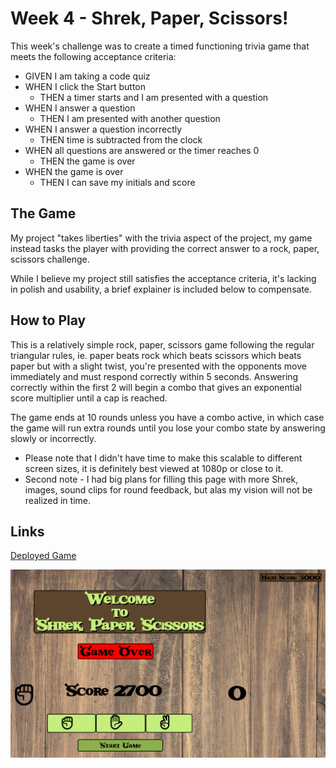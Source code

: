 # Week 4 - Shrek, Paper, Scissors!

This week's challenge was to create a timed functioning trivia game that meets the following acceptance criteria:

- GIVEN I am taking a code quiz
- WHEN I click the Start button
    - THEN a timer starts and I am presented with a question
- WHEN I answer a question
    - THEN I am presented with another question
- WHEN I answer a question incorrectly
    - THEN time is subtracted from the clock
- WHEN all questions are answered or the timer reaches 0
    - THEN the game is over
- WHEN the game is over
    - THEN I can save my initials and score

## The Game

My project "takes liberties" with the trivia aspect of the project, my game instead tasks the player with providing the correct answer to a rock, paper, scissors challenge.

While I believe my project still satisfies the acceptance criteria, it's lacking in polish and usability, a brief explainer is included below to compensate.

## How to Play

This is a relatively simple rock, paper, scissors game following the regular triangular rules, ie. paper beats rock which beats scissors which beats paper but with a slight twist, you're presented with the opponents move immediately and must respond correctly within 5 seconds. Answering correctly within the first 2 will begin a combo that gives an exponential score multiplier until a cap is reached.

The game ends at 10 rounds unless you have a combo active, in which case the game will run extra rounds until you lose your combo state by answering slowly or incorrectly.

* Please note that I didn't have time to make this scalable to different screen sizes, it is definitely best viewed at 1080p or close to it.
* Second note - I had big plans for filling this page with more Shrek, images, sound clips for round feedback, but alas my vision will not be realized in time.

## Links

[Deployed Game](https://charlestietjen.github.io/Trilogy-HW-Week-4-Trivia-Game/ "Shrek, Paper, Scissors!")

![ProjectSS](project-SS.png?raw=true)
